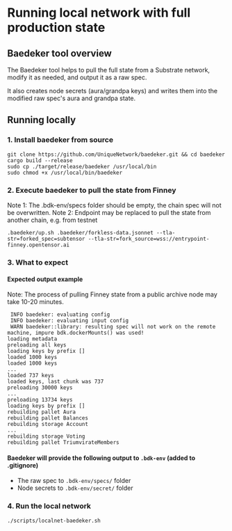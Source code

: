 # Running local network with full production state

## Baedeker tool overview 

The Baedeker tool helps to pull the full state from a Substrate network, modify it as needed, and output it as a raw spec.

It also creates node secrets (aura/grandpa keys) and writes them into the modified raw spec's aura and grandpa state.

## Running locally

### 1. Install baedeker from source

```shell
git clone https://github.com/UniqueNetwork/baedeker.git && cd baedeker
cargo build --release
sudo cp ./target/release/baedeker /usr/local/bin
sudo chmod +x /usr/local/bin/baedeker
```

### 2. Execute baedeker to pull the state from Finney

Note 1: The .bdk-env/specs folder should be empty, the chain spec will not be overwritten.
Note 2: Endpoint may be replaced to pull the state from another chain, e.g. from testnet

```shell
.baedeker/up.sh .baedeker/forkless-data.jsonnet --tla-str=forked_spec=subtensor --tla-str=fork_source=wss://entrypoint-finney.opentensor.ai
```

### 3. What to expect

#### Expected output example

Note: The process of pulling Finney state from a public archive node may take 10-20 minutes.

```
 INFO baedeker: evaluating config
 INFO baedeker: evaluating input config
 WARN baedeker::library: resulting spec will not work on the remote machine, impure bdk.dockerMounts() was used!
loading metadata
preloading all keys
loading keys by prefix []
loaded 1000 keys
loaded 1000 keys
...
loaded 737 keys
loaded keys, last chunk was 737
preloading 30000 keys
...
preloading 13734 keys
loading keys by prefix []
rebuilding pallet Aura
rebuilding pallet Balances
rebuilding storage Account
...
rebuilding storage Voting
rebuilding pallet TriumvirateMembers
```

#### Baedeker will provide the following output to `.bdk-env` (added to .gitignore)

  - The raw spec to `.bdk-env/specs/` folder
  - Node secrets to `.bdk-env/secret/` folder

### 4. Run the local network

```shell
./scripts/localnet-baedeker.sh
```

